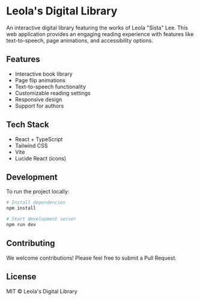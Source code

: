 # Leola's Digital Library

An interactive digital library featuring the works of Leola "Sista" Lee. This web application provides an engaging reading experience with features like text-to-speech, page animations, and accessibility options.

## Features

- Interactive book library
- Page flip animations
- Text-to-speech functionality
- Customizable reading settings
- Responsive design
- Support for authors

## Tech Stack

- React + TypeScript
- Tailwind CSS
- Vite
- Lucide React (icons)

## Development

To run the project locally:

```bash
# Install dependencies
npm install

# Start development server
npm run dev
```

## Contributing

We welcome contributions! Please feel free to submit a Pull Request.

## License

MIT © Leola's Digital Library
